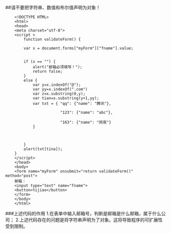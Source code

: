 ##请不要把字符串、数值和布尔值声明为对象！

        <!DOCTYPE HTML>
        <html>
        <head>
        <meta charset="utf-8">
        <script >
            function validateForm() {

            var x = document.forms["myForm"]["fname"].value;
        

            if (x == "") {
                alert("邮箱必须填写！");
                return false;
            }
            else {
                var y=x.indexOf("@");
                var yy=x.indexOf(".com")
                var z=x.substring(0,y);
                var tian=x.substring(y+1,yy);
                var txt = { "qq": {"name": "腾讯"},

            			    "123": {"name": "abc"},

            			    "163": {"name": "网易"}
                }
            
  			
  		   
            }
            alert(txt[tina]);
        }
        </script>	
        </head>
        <body>
        <form name="myForm" onsubmit="return validateForm()" method="post">
        邮箱：   
        <input type="text" name="fname">
        <button>tijiao</button>
        </form>
        </body>
        </html>
###上述代码的作用
  1.在表单中输入邮箱号，判断是邮箱是什么邮箱，属于什么公司；
  2.上述代码存在的问题是将字符串声明为了对象。这将导致程序的可扩展性受到限制。
